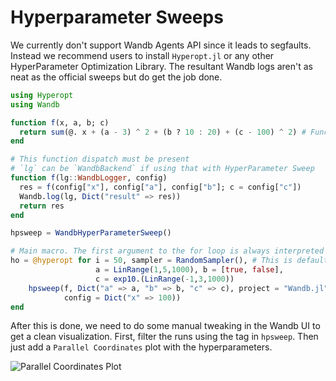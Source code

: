 # Hyperparameter Sweeps

We currently don't support Wandb Agents API since it leads to segfaults. Instead we recommend users
to install `Hyperopt.jl` or any other HyperParameter Optimization Library. The resultant Wandb logs
aren't as neat as the official sweeps but do get the job done.

```julia
using Hyperopt
using Wandb

function f(x, a, b; c)
  return sum(@. x + (a - 3) ^ 2 + (b ? 10 : 20) + (c - 100) ^ 2) # Function to minimize
end

# This function dispatch must be present
# `lg` can be `WandbBackend` if using that with HyperParameter Sweep
function f(lg::WandbLogger, config)
  res = f(config["x"], config["a"], config["b"]; c = config["c"])
  Wandb.log(lg, Dict("result" => res))
  return res
end

hpsweep = WandbHyperParameterSweep()

# Main macro. The first argument to the for loop is always interpreted as the number of iterations
ho = @hyperopt for i = 50, sampler = RandomSampler(), # This is default if none provided
                   a = LinRange(1,5,1000), b = [true, false],
                   c = exp10.(LinRange(-1,3,1000))
    hpsweep(f, Dict("a" => a, "b" => b, "c" => c), project = "Wandb.jl",
            config = Dict("x" => 100))
end

```

After this is done, we need to do some manual tweaking in the Wandb UI to get a clean
visualization. First, filter the runs using the tag in `hpsweep`. Then just add a
`Parallel Coordinates` plot with the hyperparameters.

![Parallel Coordinates Plot](https://i.imgur.com/89RtziT.png)
